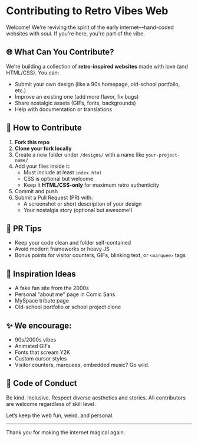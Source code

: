 # Contributing to Retro Vibes Web

Welcome! We're reviving the spirit of the early internet—hand-coded websites with *soul*. If you're here, you're part of the vibe.

## 🌐 What Can You Contribute?

We're building a collection of **retro-inspired websites** made with love (and HTML/CSS). You can:

- Submit your own design (like a 90s homepage, old-school portfolio, etc.)
- Improve an existing one (add more flavor, fix bugs)
- Share nostalgic assets (GIFs, fonts, backgrounds)
- Help with documentation or translations

## 📁 How to Contribute

1. **Fork this repo**
2. **Clone your fork locally**
3. Create a new folder under `/designs/` with a name like `your-project-name/`
4. Add your files inside it:
   - Must include at least `index.html`
   - CSS is optional but welcome
   - Keep it **HTML/CSS-only** for maximum retro authenticity
5. Commit and push
6. Submit a Pull Request (PR) with:
   - A screenshot or short description of your design
   - Your nostalgia story (optional but awesome!)

## 🔁 PR Tips

- Keep your code clean and folder self-contained
- Avoid modern frameworks or heavy JS
- Bonus points for visitor counters, GIFs, blinking text, or `<marquee>` tags

## 🧠 Inspiration Ideas

- A fake fan site from the 2000s
- Personal "about me" page in Comic Sans
- MySpace tribute page
- Old-school portfolio or school project clone


## ✨ We encourage:
- 90s/2000s vibes
- Animated GIFs
- Fonts that scream Y2K
- Custom cursor styles
- Visitor counters, marquees, embedded music? Go wild.

## 🤝 Code of Conduct

Be kind. Inclusive. Respect diverse aesthetics and stories. All contributors are welcome regardless of skill level.

Let’s keep the web fun, weird, and personal.

---

Thank you for making the internet magical again.
